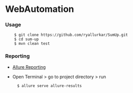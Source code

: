 # WebAutomation

### Usage
        $ git clone https://github.com/ryallurkar/SumUp.git
        $ cd sum-up
        $ mvn clean test

### Reporting
 - [Allure Reporting](http://allure.qatools.ru/)

- Open Terminal > go to project directory > run 


        $ allure serve allure-results
